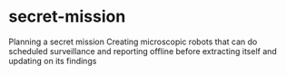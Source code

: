 # secret-mission
Planning a secret mission
Creating microscopic robots that can do scheduled surveillance and reporting offline before extracting itself and updating on its findings
